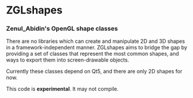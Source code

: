 # ZGLshapes
### Zenul_Abidin's OpenGL shape classes

There are no libraries which can create and manipulate 2D and 3D shapes in a framework-independent manner. ZGLshapes aims to bridge the gap by providing a set of classes that represent the most common shapes, and ways to export them into screen-drawable objects.

Currently these classes depend on Qt5, and there are only 2D shapes for now.

This code is **experimental**. It may not compile.
